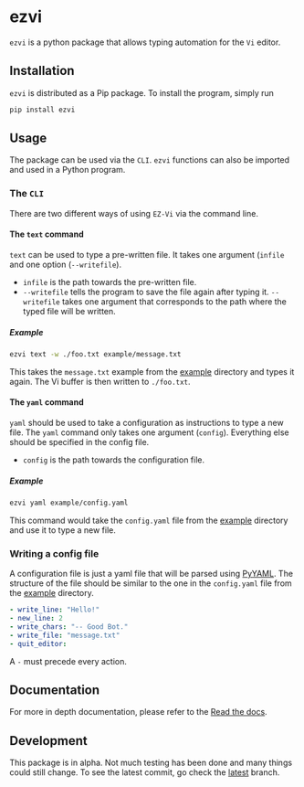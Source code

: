 # ezvi

`ezvi` is a python package that allows typing automation for the `Vi` editor.

## Installation

`ezvi` is distributed as a Pip package. To install the program, simply run

```bash
pip install ezvi
```

## Usage

The package can be used via the `CLI`. `ezvi` functions can also be imported and used in a Python program.

### The `CLI`

There are two different ways of using `EZ-Vi` via the command line. 

#### The `text` command 

`text` can be used to type a pre-written file. It takes one argument (`infile` and one option (`--writefile`).

* `infile` is the path towards the pre-written file.
* `--writefile` tells the program to save the file again after typing it. `--writefile` takes one argument that corresponds to the path where the typed file will be written.

##### Example

```bash
ezvi text -w ./foo.txt example/message.txt
```

This takes the `message.txt` example from the [example](https://github.com/TrickyTroll/ezvi/tree/latest/example) directory and types it again. The Vi buffer is then written to `./foo.txt`.

#### The `yaml` command

`yaml` should be used to take a configuration as instructions to type a new file. The `yaml` command only takes one argument (`config`). Everything else should be specified in the config file.

* `config` is the path towards the configuration file.

##### Example

```bash
ezvi yaml example/config.yaml
```

This command would take the `config.yaml` file from the [example](https://github.com/TrickyTroll/ezvi/tree/latest/example) directory and use it to type a new file.

### Writing a config file

A configuration file is just a yaml file that will be parsed using [PyYAML](https://pyyaml.org "PyYAML"). The structure of the file should be similar to the one in the `config.yaml` file from the [example](https://github.com/TrickyTroll/ezvi/tree/latest/example) directory.

```yaml
- write_line: "Hello!"
- new_line: 2
- write_chars: "-- Good Bot."
- write_file: "message.txt"
- quit_editor:
```

A `-` must precede every action.

## Documentation

For more in depth documentation, please refer to the 
[Read the docs](https://ezvi.readthedocs.io/en/latest/).

## Development

This package is in alpha. Not much testing has been done and many things could still change.  To see the latest commit, go check the [latest](https://github.com/TrickyTroll/ezvi/tree/latest) branch.
